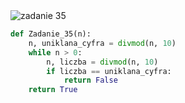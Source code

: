 <picture>
  <source srcset="../../srt/zbior_zadan/35.png" media="(prefers-color-scheme: light)">
  <source srcset="../../srt/zbior_zadan/black_35.png" media="(prefers-color-scheme: dark)">
  <img src="../../srt/zbior_zadan/black_35.png" alt="zadanie 35">
</picture>

```python
def Zadanie_35(n):
    n, uniklana_cyfra = divmod(n, 10)
    while n > 0:
        n, liczba = divmod(n, 10)
        if liczba == uniklana_cyfra:
            return False
    return True



```

